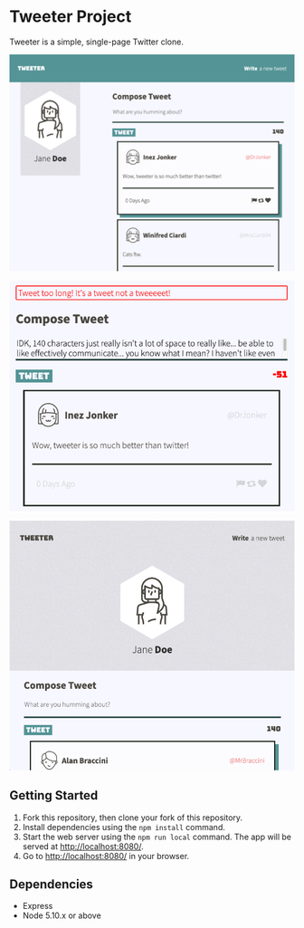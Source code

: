 # Tweeter Project

Tweeter is a simple, single-page Twitter clone.

!["screenshot of desktop style"](https://github.com/millarke/tweeter/blob/master/docs/desktop-screenshot.png?raw=true)


!["error message when tweet is too long"](https://github.com/millarke/tweeter/blob/master/docs/error.png?raw=true)


!["mobile page styling"](https://github.com/millarke/tweeter/blob/master/docs/mobile-tablet-screenshot.png?raw=true)

## Getting Started

1. Fork this repository, then clone your fork of this repository.
2. Install dependencies using the `npm install` command.
3. Start the web server using the `npm run local` command. The app will be served at <http://localhost:8080/>.
4. Go to <http://localhost:8080/> in your browser.

## Dependencies

- Express
- Node 5.10.x or above
